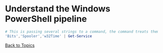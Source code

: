# Understand the Windows PowerShell pipeline

```PowerShell
# This is passing several strings to a command, the command treats them as input
'Bits','Spooler','w32Time' | Get-Service
```

[Back to Topics](../README.md#morning-session)

